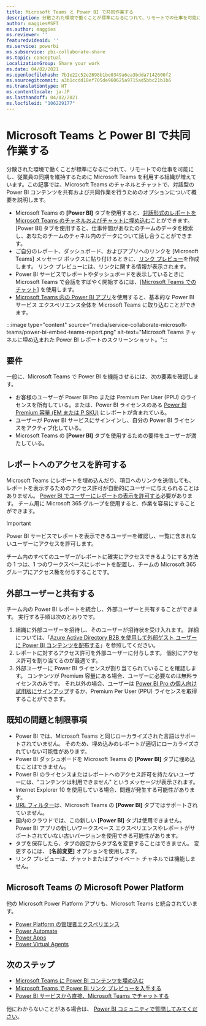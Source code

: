 ```yaml
---
title: Microsoft Teams と Power BI で共同作業する
description: 分散された環境で働くことが標準になるにつれて、リモートでの仕事を可能にし、従業員の同期を維持するために Microsoft Teams を利用する組織が増えています。
author: maggiesMSFT
ms.author: maggies
ms.reviewer: ''
featuredvideoid: ''
ms.service: powerbi
ms.subservice: pbi-collaborate-share
ms.topic: conceptual
LocalizationGroup: Share your work
ms.date: 04/02/2021
ms.openlocfilehash: 7b1e22c52e2698b1be0349a6ea3bdda7142600f2
ms.sourcegitcommit: a3b1ccdd18ef705de960625a9715ad5bbc21b1b6
ms.translationtype: HT
ms.contentlocale: ja-JP
ms.lasthandoff: 04/02/2021
ms.locfileid: "106229177"
---
```

# <a name="collaborate-in-microsoft-teams-with-power-bi"></a>Microsoft Teams と Power BI で共同作業する

分散された環境で働くことが標準になるにつれて、リモートでの仕事を可能にし、従業員の同期を維持するために Microsoft Teams を利用する組織が増えています。この記事では、Microsoft Teams のチャネルとチャットで、対話型の Power BI コンテンツを共有および共同作業を行うためのオプションについて概要を説明します。 

- Microsoft Teams の **[Power BI]** タブを使用すると、[対話形式のレポートを Microsoft Teams のチャネルおよびチャットに埋め込む](service-embed-report-microsoft-teams.md)ことができます。 [Power BI] タブを使用すると、仕事仲間があなたのチームのデータを検索し、あなたのチームのチャネル内のデータについて話し合うことができます。 
- ご自分のレポート、ダッシュボード、およびアプリへのリンクを [Microsoft Teams] メッセージ ボックスに貼り付けるときに、[リンク プレビュー](service-teams-link-preview.md)を作成します。 リンク プレビューには、リンクに関する情報が表示されます。 
- Power BI サービスでレポートやダッシュボードを表示しているときに Microsoft Teams で会話をすばやく開始するには、[[Microsoft Teams でのチャット]](service-share-report-teams.md) を使用します。
- [Microsoft Teams 内の Power BI アプリ](service-microsoft-teams-app.md)を使用すると、基本的な Power BI サービス エクスペリエンス全体を Microsoft Teams に取り込むことができます。
 
:::image type="content" source="media/service-collaborate-microsoft-teams/power-bi-embed-teams-report.png" alt-text="Microsoft Teams チャネルに埋め込まれた Power BI レポートのスクリーンショット。":::

## <a name="requirements"></a>要件

一般に、Microsoft Teams で Power BI を機能させるには、次の要素を確認します。

- お客様のユーザーが Power BI Pro または Premium Per User (PPU) のライセンスを所有している。または、Power BI ライセンスのある [Power BI Premium 容量 (EM または P SKU)](../admin/service-premium-what-is.md) にレポートが含まれている。
- ユーザーが Power BI サービスにサインインし、自分の Power BI ライセンスをアクティブ化している。
- Microsoft Teams の **[Power BI]** タブを使用するための要件をユーザーが満たしている。

## <a name="grant-access-to-reports"></a>レポートへのアクセスを許可する

Microsoft Teams にレポートを埋め込んだり、項目へのリンクを送信しても、レポートを表示するためのアクセス許可が自動的にユーザーに与えられることはありません。 [Power BI でユーザーにレポートの表示を許可する](service-share-dashboards.md)必要があります。 チーム用に Microsoft 365 グループを使用すると、作業を容易にすることができます。

> [!IMPORTANT]
> Power BI サービスでレポートを表示できるユーザーを確認し、一覧に含まれないユーザーにアクセスを許可します。

チーム内のすべてのユーザーがレポートに確実にアクセスできるようにする方法の 1 つは、1 つのワークスペースにレポートを配置し、チームの Microsoft 365 グループにアクセス権を付与することです。

## <a name="share-with-external-users"></a>外部ユーザーと共有する

チーム内の Power BI レポートを統合し、外部ユーザーと共有することができます。 実行する手順は次のとおりです。

1.  組織に外部ユーザーを招待し、そのユーザーが招待状を受け入れます。 詳細については、「[Azure Active Directory B2B を使用して外部ゲスト ユーザーに Power BI コンテンツを配布する](../guidance/whitepaper-azure-b2b-power-bi.md)」を参照してください。
2.  レポートに対するアクセス許可を外部ユーザーに付与します。 個別にアクセス許可を割り当てるのが最適です。
3.  外部ユーザーに Power BI ライセンスが割り当てられていることを確認します。 コンテンツが Premium 容量にある場合、ユーザーに必要なのは無料ライセンスのみです。 それ以外の場合、ユーザーは [Power BI Pro の個人向け試用版にサインアップ](../fundamentals/service-self-service-signup-for-power-bi.md#sign-up-for-an-individual-trial-of-power-bi-pro)するか、Premium Per User (PPU) ライセンスを取得することができます。

## <a name="known-issues-and-limitations"></a>既知の問題と制限事項

- Power BI では、Microsoft Teams と同じローカライズされた言語はサポートされていません。 そのため、埋め込みのレポートが適切にローカライズされていない可能性があります。
- Power BI ダッシュボードを Microsoft Teams の **[Power BI]** タブに埋め込むことはできません。
- Power BI のライセンスまたはレポートへのアクセス許可を持たないユーザーには、"コンテンツは利用できません" というメッセージが表示されます。
- Internet Explorer 10 を使用している場合、問題が発生する可能性があります。 <!--You can look at the [browsers support for Power BI](../fundamentals/power-bi-browsers.md) and for [Microsoft 365](https://products.office.com/office-system-requirements#Browsers-section). -->
- [URL フィルター](service-url-filters.md)は、Microsoft Teams の **[Power BI]** タブではサポートされていません。
- 国内のクラウドでは、この新しい **[Power BI]** タブは使用できません。 Power BI アプリの新しいワークスペース エクスペリエンスやレポートがサポートされていない古いバージョンを使用できる可能性があります。
- タブを保存したら、タブの設定からタブ名を変更することはできません。 変更するには、 **[名前変更]** オプションを使用します。
- リンク プレビューは、チャットまたはプライベート チャネルでは機能しません。

## <a name="microsoft-power-platform-in-microsoft-teams"></a>Microsoft Teams の Microsoft Power Platform

他の Microsoft Power Platform アプリも、Microsoft Teams と統合されています。

- [Power Platform の管理者エクスペリエンス](/power-platform/admin/about-teams-environment)
- [Power Automate](/power-automate/teams/overview)
- [Power Apps](/powerapps/teams/overview)
- [Power Virtual Agents](/power-virtual-agents/)

## <a name="next-steps"></a>次のステップ

- [Microsoft Teams に Power BI コンテンツを埋め込む](service-embed-report-microsoft-teams.md)
- [Microsoft Teams で Power BI リンク プレビューを入手する](service-teams-link-preview.md)
- [Power BI サービスから直接、Microsoft Teams でチャットする](service-share-report-teams.md)

他にわからないことがある場合は、 [Power BI コミュニティで質問してみてください](https://community.powerbi.com/)。
